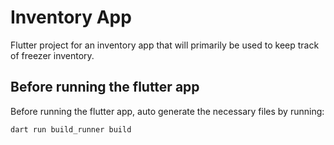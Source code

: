 # Inventory App

Flutter project for an inventory app that will primarily be used to keep track of freezer inventory.

## Before running the flutter app
Before running the flutter app, auto generate the necessary files by running:
```bash
dart run build_runner build
```
